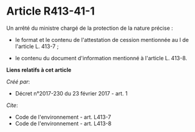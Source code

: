 # Article R413-41-1

Un arrêté du ministre chargé de la protection de la nature précise :

- le format et le contenu de l'attestation de cession mentionnée au I de l'article L. 413-7 ;

- le contenu du document d'information mentionné à l'article L. 413-8.

**Liens relatifs à cet article**

_Créé par_:

  - Décret n°2017-230 du 23 février 2017 - art. 1

_Cite_:

  - Code de l'environnement - art. L413-7
  - Code de l'environnement - art. L413-8
